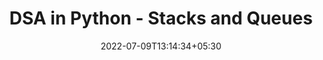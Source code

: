 ---
title: "DSA in Python - Stacks and Queues"
date: 2022-07-09T13:14:34+05:30
draft: false
cover: 
    image: dsa/bst.jpg
    alt: Stacks and Queues
    caption: Learn Stack and Queue Algorithms in Python
tags: ["DSA-Python"] 

---
